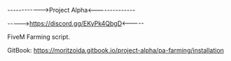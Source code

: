 ------------>Project Alpha<--------------

----->https://discord.gg/EKyPk4QbgD<-----

FiveM Farming script.

GitBook: https://moritzoida.gitbook.io/project-alpha/pa-farming/installation
